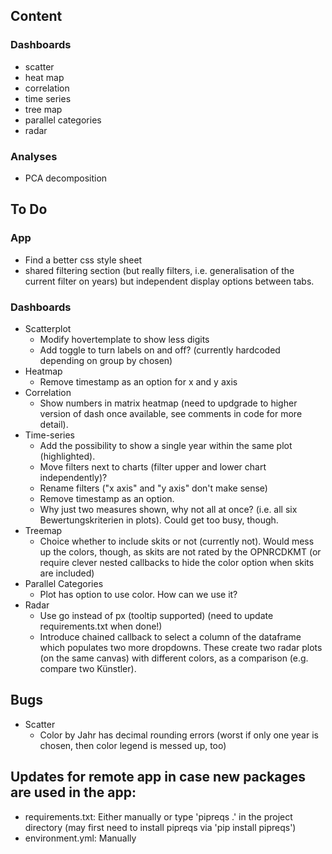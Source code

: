 ## Content
### Dashboards
* scatter
* heat map
* correlation
* time series
* tree map
* parallel categories
* radar

### Analyses
* PCA decomposition

## To Do
### App
* Find a better css style sheet
* shared filtering section (but really filters, i.e. generalisation of the current filter on years) but independent display options between tabs.
### Dashboards
* Scatterplot
  * Modify hovertemplate to show less digits
  * Add toggle to turn labels on and off? (currently hardcoded depending on group by chosen)
* Heatmap
  * Remove timestamp as an option for x and y axis
* Correlation
  * Show numbers in matrix heatmap (need to updgrade to higher version of dash once available, see comments in code for more detail).
* Time-series
  * Add the possibility to show a single year within the same plot (highlighted).
  * Move filters next to charts (filter upper and lower chart independently)?
  * Rename filters ("x axis" and "y axis" don't make sense)
  * Remove timestamp as an option.
  * Why just two measures shown, why not all at once? (i.e. all six Bewertungskriterien in plots). Could get too busy, though.
* Treemap
  * Choice whether to include skits or not (currently not). Would mess up the colors, though, as skits are not rated by the OPNRCDKMT (or require clever nested callbacks to hide the color option when skits are included)
* Parallel Categories
  * Plot has option to use color. How can we use it?
* Radar
  * Use go instead of px (tooltip supported) (need to update requirements.txt when done!)
  * Introduce chained callback to select a column of the dataframe which populates two more dropdowns. These create two radar plots (on the same canvas) with different colors, as a comparison (e.g. compare two Künstler).

## Bugs
* Scatter
  * Color by Jahr has decimal rounding errors (worst if only one year is chosen, then color legend is messed up, too)
## Updates for remote app in case new packages are used in the app:
* requirements.txt: Either manually or type 'pipreqs .' in the project directory (may first need to install pipreqs via 'pip install pipreqs')
* environment.yml: Manually

